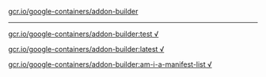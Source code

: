 [gcr.io/google-containers/addon-builder](https://hub.docker.com/r/anjia0532/addon-builder/tags/) 

----
[gcr.io/google-containers/addon-builder:test √](https://hub.docker.com/r/anjia0532/addon-builder/tags/)

[gcr.io/google-containers/addon-builder:latest √](https://hub.docker.com/r/anjia0532/addon-builder/tags/)

[gcr.io/google-containers/addon-builder:am-i-a-manifest-list √](https://hub.docker.com/r/anjia0532/addon-builder/tags/)

